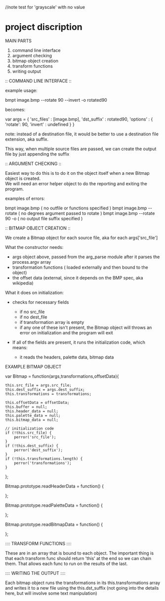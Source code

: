 //note test for 'grayscale' with no value 

# project discription

MAIN PARTS 

1. command line interface
2. argument checking
3. bitmap object creation 
4. transform functions
5. writing output


:: COMMAND LINE INTERFACE ::

example usage:

bmpt image.bmp --rotate 90 --invert -o rotated90

becomes:

var args = {
                'src_files' : [image.bmp],
                'dst_suffix' : rotated90,
                'options' : {
                    'rotate': 90,
                    'invert' : undefined 
                }
            }


note: instead of a destination file, it would be better to use a destination file extension, aka suffix.

This way, when multiple source files are passed, we can create the output file by just appending the suffix 



:: ARGUMENT CHECKING ::

Easiest way to do this is to do it on the object itself when a new Bitmap object is created.  
We will need an error helper object to do the reporting and exiting the program.

examples of errors:

bmpt image.bmp                  ( no outfile or functions specified )
bmpt image.bmp --rotate         ( no degrees argument passed to rotate )
bmpt image.bmp --rotate 90 -o   ( no output file suffix specified ) 


:: BITMAP OBJECT CREATION ::

We create a Bitmap object for each source file, aka for each args['src_file']

What the constructor needs:
- args object above, passed from the arg_parse module after it parses the process.argv array
- transformation functions ( loaded externally and then bound to the object)
- the offset data (external, since it depends on the BMP spec, aka wikipedia)

What it does on initialization:

- checks for necessary fields 
    + if no src_file
    + if no dest_file
    + if transformation array is empty
    + if any one of these isn't present, the Bitmap object will throws an error on initialization and the program will exit

- If all of the fields are present, it runs the initialization code, which means:
    + it reads the headers, palette data, bitmap data

EXAMPLE BITMAP OBJECT

var Bitmap = function(args,transformations,offsetData){

    this.src_file = args.src_file;   
    this.dest_suffix = args.dest_suffix;
    this.transformations = transformations;

    this.offsetData = offsetData;
    this.buffer = null;
    this.header_data = null;
    this.palette_data = null;
    this.bitmap_data = null;
      
    // initialization code
    if (!this.src_file) {
        perror('src_file');
    }
    if (!this.dest_suffix) {
        perror('dest_suffix');
    }
    if (!this.transformations.length) {
        perror('transformations');
    }

};

Bitmap.prototype.readHeaderData = function() {

};

Bitmap.prototype.readPaletteData = function() {

};

Bitmap.prototype.readBitmapData = function() {

};


:::: TRANSFORM FUNCTIONS ::::

These are in an array that is bound to each object.  The important thing is that each transform func should return 'this' at the end so we can chain them.  That allows each func to run on the results of the last.

:::: WRITING THE OUTPUT ::::


Each bitmap object runs the transformations in its this.transformations array and writes it to a new file using the this.dst_suffix (not going into the details here, but will involve some text manipulation) 

